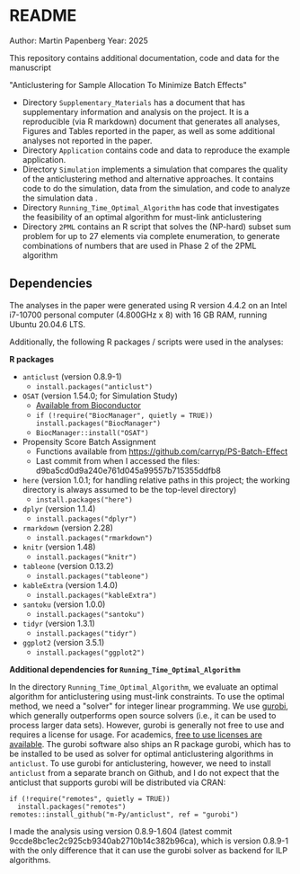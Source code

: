 # README

Author: Martin Papenberg
Year: 2025

This repository contains additional documentation, code and data for the manuscript

"Anticlustering for Sample Allocation To Minimize Batch Effects"

- Directory `Supplementary_Materials` has a document that has supplementary information and analysis on the project. It is a reproducible (via R markdown) document that generates all analyses, Figures and Tables reported in the paper, as well as some additional analyses not reported in the paper. 
- Directory `Application` contains code and data to reproduce the example application.
- Directory `Simulation` implements a simulation that compares the quality of the anticlustering method and alternative approaches. It contains code to do the simulation, data from the simulation, and code to analyze the simulation data .
- Directory `Running_Time_Optimal_Algorithm` has code that investigates the feasibility of an optimal algorithm for must-link anticlustering
- Directory `2PML` contains an R script that solves the (NP-hard) subset sum problem for up to 27 elements via complete enumeration, to generate combinations of numbers that are used in Phase 2 of the 2PML algorithm

## Dependencies

The analyses in the paper were generated using R version 4.4.2 on an Intel i7-10700 personal computer (4.800GHz x 8) with 16 GB RAM, running Ubuntu 20.04.6 LTS.

Additionally, the following R packages / scripts were used in the analyses:

**R packages**

- `anticlust` (version 0.8.9-1)
  * `install.packages("anticlust")`
- `OSAT` (version 1.54.0; for Simulation Study)
  * [Available from Bioconductor](https://bioconductor.org/packages/release/bioc/html/OSAT.html)
  * `if (!require("BiocManager", quietly = TRUE)) install.packages("BiocManager")`
  * `BiocManager::install("OSAT")`
- Propensity Score Batch Assignment
  * Functions available from https://github.com/carryp/PS-Batch-Effect
  * Last commit from when I accessed the files: d9ba5cd0d9a240e761d045a99557b715355ddfb8
- `here` (version 1.0.1; for handling relative paths in this project; the working directory is always assumed to be the top-level directory)
  * `install.packages("here")`
- `dplyr` (version 1.1.4)
  * `install.packages("dplyr")` 
- `rmarkdown` (version 2.28)
  * `install.packages("rmarkdown")` 
- `knitr` (version 1.48)
  * `install.packages("knitr")` 
- `tableone` (version 0.13.2)
  * `install.packages("tableone")` 
- `kableExtra` (version 1.4.0)
  * `install.packages("kableExtra")` 
- `santoku` (version 1.0.0)
  * `install.packages("santoku")` 
- `tidyr` (version 1.3.1)
  * `install.packages("tidyr")` 
- `ggplot2` (version 3.5.1)
  * `install.packages("ggplot2")` 

**Additional dependencies for `Running_Time_Optimal_Algorithm`**

In the directory `Running_Time_Optimal_Algorithm`, we evaluate an optimal algorithm for anticlustering using must-link constraints. To use the optimal method, we need a "solver" for integer linear programming. We use [gurobi](https://www.gurobi.com/), which generally outperforms open source solvers (i.e., it can be used to process larger data sets). However, gurobi is generally not free to use and requires a license for usage. For academics, [free to use licenses are available](https://www.gurobi.com/academia/academic-program-and-licenses/). The gurobi software also ships an R package gurobi, which has to be installed to be used as solver for optimal anticlustering algorithms in `anticlust`. To use gurobi for anticlustering, however, we need to install `anticlust` from a separate branch on Github, and I do not expect that the anticlust that supports gurobi will be distributed via CRAN:

```
if (!require("remotes", quietly = TRUE)) 
  install.packages("remotes")
remotes::install_github("m-Py/anticlust", ref = "gurobi")
```

I made the analysis using version 0.8.9-1.604 (latest commit 9ccde8bc1ec2c925cb9340ab2710b14c382b96ca), which is version 0.8.9-1 with the only difference that it can use the gurobi solver as backend for ILP algorithms.

